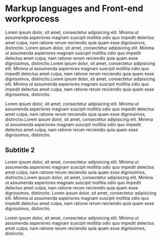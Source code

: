 # Markup languages and Front-end workprocess

Lorem ipsum dolor, sit amet, consectetur adipisicing elit. Minima ut assumenda asperiores magnam suscipit mollitia odio quo impedit delectus amet culpa, nam ratione rerum reiciendis quia quam esse dignissimos, distinctio.
Lorem ipsum dolor, sit amet, consectetur adipisicing elit. Minima ut assumenda asperiores magnam suscipit mollitia odio quo impedit delectus amet culpa, nam ratione rerum reiciendis quia quam esse dignissimos, distinctio.Lorem ipsum dolor, sit amet, consectetur adipisicing elit. Minima ut assumenda asperiores magnam suscipit mollitia odio quo impedit delectus amet culpa, nam ratione rerum reiciendis quia quam esse dignissimos, distinctio.Lorem ipsum dolor, sit amet, consectetur adipisicing elit. Minima ut assumenda asperiores magnam suscipit mollitia odio quo impedit delectus amet culpa, nam ratione rerum reiciendis quia quam esse dignissimos, distinctio.

Lorem ipsum dolor, sit amet, consectetur adipisicing elit. Minima ut assumenda asperiores magnam suscipit mollitia odio quo impedit delectus amet culpa, nam ratione rerum reiciendis quia quam esse dignissimos, distinctio.Lorem ipsum dolor, sit amet, consectetur adipisicing elit. Minima ut assumenda asperiores magnam suscipit mollitia odio quo impedit delectus amet culpa, nam ratione rerum reiciendis quia quam esse dignissimos, distinctio.
## Subtitle 2
Lorem ipsum dolor, sit amet, consectetur adipisicing elit. Minima ut assumenda asperiores magnam suscipit mollitia odio quo impedit delectus amet culpa, nam ratione rerum reiciendis quia quam esse dignissimos, distinctio.Lorem ipsum dolor, sit amet, consectetur adipisicing elit. Minima ut assumenda asperiores magnam suscipit mollitia odio quo impedit delectus amet culpa, nam ratione rerum reiciendis quia quam esse dignissimos, distinctio.
Lorem ipsum dolor, sit amet, consectetur adipisicing elit. Minima ut assumenda asperiores magnam suscipit mollitia odio quo impedit delectus amet culpa, nam ratione rerum reiciendis quia quam esse dignissimos, distinctio.

Lorem ipsum dolor, sit amet, consectetur adipisicing elit. Minima ut assumenda asperiores magnam suscipit mollitia odio quo impedit delectus amet culpa, nam ratione rerum reiciendis quia quam esse dignissimos, distinctio.
